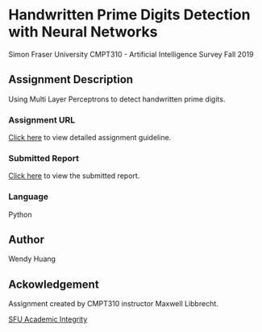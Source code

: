 # Handwritten Prime Digits Detection with Neural Networks

Simon Fraser University CMPT310 - Artificial Intelligence Survey
Fall 2019

## Assignment Description

Using Multi Layer Perceptrons to detect handwritten prime digits.

### Assignment URL

[Click here](https://coursys.sfu.ca/2019fa-cmpt-310-d1/pages/A4.pdf/view) to view detailed assignment guideline.

### Submitted Report

[Click here](https://github.com/wendyhwl/Prime-Digits-Detection-NN/blob/main/Report.pdf) to view the submitted report.

### Language

Python

## Author

Wendy Huang

## Ackowledgement

Assignment created by CMPT310 instructor Maxwell Libbrecht.

[SFU Academic Integrity](http://www.sfu.ca/students/academicintegrity.html)
